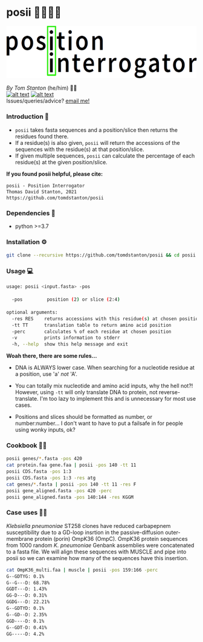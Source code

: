 # posii :dna::female_detective::abacus:

<centre>![Image](https://github.com/tomdstanton/posii/blob/master/posii.png)

_By Tom Stanton_ (he/him) :scientist: \
[![alt text][1.1]][1] [![alt text][6.1]][6] \
Issues/queries/advice?
[email me!](mailto:s1895738@ed.ac.uk?subject=[posii])

[1]: http://twitter.com/tomstantonmicro
[1.1]: http://i.imgur.com/tXSoThF.png (twitter icon with padding)
[6]: http://www.github.com/tomdstanton
[6.1]: http://i.imgur.com/0o48UoR.png (github icon with padding)

### Introduction :open_book:
* `posii` takes fasta sequences and a position/slice then returns
the residues found there. 
* If a residue(s) is also given, `posii` will return the accessions of the sequences with the residue(s)
at that position/slice.
* If given multiple sequences, `posii` can 
  calculate the percentage of each residue(s) at the given
  position/slice.


**If you found posii helpful, please cite:**
```
posii - Position Interrogator
Thomas David Stanton, 2021
https://github.com/tomdstanton/posii
```
### Dependencies :toolbox:
* python >=3.7

### Installation :gear:
```sh
git clone --recursive https://github.com/tomdstanton/posii && cd posii && python setup.py install
```
### Usage :computer:
```sh
usage: posii <input.fasta> -pos

  -pos         position (2) or slice (2:4)

optional arguments:
  -res RES    returns accessions with this residue(s) at chosen position
  -tt TT      translation table to return amino acid position
  -perc       calculates % of each residue at chosen position
  -v          prints information to stderr
  -h, --help  show this help message and exit
```
**Woah there, there are some rules...**
* DNA is ALWAYS lower case. When searching for a 
  nucleotide residue at a position, use 'a' _not_ 'A'.
  
* You can totally  mix nucleotide and amino acid inputs,
why the hell not?! However, using `-tt` will only translate
  DNA to protein, not reverse-translate. I'm too lazy to implement 
  this and is unnecessary for most use cases.
  
* Positions and slices should be formatted as number, or 
number:number... I don't want to have to put a failsafe 
  in for people using wonky inputs, ok?

### Cookbook :cook:

```sh
posii genes/*.fasta -pos 420
cat protein.faa gene.faa | posii -pos 140 -tt 11
posii CDS.fasta -pos 1:3
posii CDS.fasta -pos 1:3 -res atg
cat genes/*.fasta | posii -pos 140 -tt 11 -res F
posii gene_aligned.fasta -pos 420 -perc
posii gene_aligned.fasta -pos 140:144 -res KGGM
```

### Case uses :cook:
_Klebsiella pneumoniae_ ST258 clones have reduced
carbapepnem susceptibility due to a GD-loop insrtion
in the passive-diffusion outer-membrane protein (porin)
OmpK36 (OmpC). OmpK36 protein sequences from 
1000 random  _K. pneumoniae_ Genbank assemblies
were concatenated to a fasta file. We will align these
sequences with MUSCLE and pipe into posii so we can
examine how many of the sequences have this insertion.
```sh
cat OmpK36_multi.faa | muscle | posii -pos 159:166 -perc
G--GDTYG: 0.1%
G--G---D: 68.78%
GGDT---D: 1.43%
GG-D---D: 0.31%
GGDG---D: 22.21%
G--GDTYD: 0.1%
G--GD--D: 2.35%
GGD----D: 0.1%
G--GDT-D: 0.41%
GG-----D: 4.2%
```